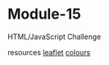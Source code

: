 # Module-15
HTML/JavaScript Challenge





resources
[leaflet](https://leafletjs.com/examples/geojson/)
[colours](https://www.w3schools.com/colors/colors_picker.asp)